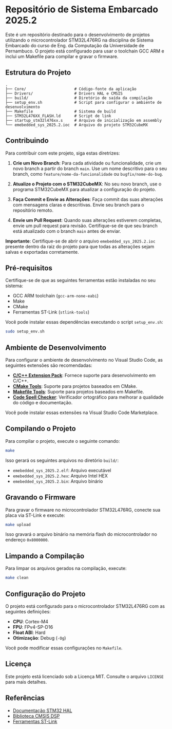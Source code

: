 # Repositório de Sistema Embarcado 2025.2

Este é um repositório destinado para o desenvolvimento de projetos utilizando o microcontrolador STM32L476RG na disciplina de Sistema Embarcado do curso de Eng. da Computação da Universidade de Pernambuco. O projeto está configurado para usar o toolchain GCC ARM e inclui um Makefile para compilar e gravar o firmware.

## Estrutura do Projeto

```
.
├── Core/                     # Código-fonte da aplicação
├── Drivers/                  # Drivers HAL e CMSIS
├── build/                    # Diretório de saída da compilação
├── setup_env.sh              # Script para configurar o ambiente de desenvolvimento
├── Makefile                  # Sistema de build
├── STM32L476XX_FLASH.ld      # Script de link
├── startup_stm32l476xx.s     # Arquivo de inicialização em assembly
└── emebedded_sys_2025.2.ioc  # Arquivo do projeto STM32CubeMX
```

## Contribuindo

Para contribuir com este projeto, siga estas diretrizes:

1. **Crie um Novo Branch**: Para cada atividade ou funcionalidade, crie um novo branch a partir do branch `main`. Use um nome descritivo para o seu branch, como `feature/nome-da-funcionalidade` ou `bugfix/nome-do-bug`.

2. **Atualize o Projeto com o STM32CubeMX**: No seu novo branch, use o programa STM32CubeMX para atualizar a configuração do projeto.

3. **Faça Commit e Envie as Alterações**: Faça commit das suas alterações com mensagens claras e descritivas. Envie seu branch para o repositório remoto.

4. **Envie um Pull Request**: Quando suas alterações estiverem completas, envie um pull request para revisão. Certifique-se de que seu branch está atualizado com o branch `main` antes de enviar.

**Importante**: Certifique-se de abrir o arquivo `emebedded_sys_2025.2.ioc` presente dentro da raiz do projeto para que todas as alterações sejam salvas e exportadas corretamente.

## Pré-requisitos

Certifique-se de que as seguintes ferramentas estão instaladas no seu sistema:

- GCC ARM toolchain (`gcc-arm-none-eabi`)
- Make
- CMake
- Ferramentas ST-Link (`stlink-tools`)

Você pode instalar essas dependências executando o script `setup_env.sh`:

```bash
sudo setup_env.sh
```

## Ambiente de Desenvolvimento

Para configurar o ambiente de desenvolvimento no Visual Studio Code, as seguintes extensões são recomendadas:

- [**C/C++ Extension Pack**](https://marketplace.visualstudio.com/items?itemName=ms-vscode.cpptools-extension-pack): Fornece suporte para desenvolvimento em C/C++.
- [**CMake Tools**](https://marketplace.visualstudio.com/items?itemName=ms-vscode.cmake-tools): Suporte para projetos baseados em CMake.
- [**Makefile Tools**](https://marketplace.visualstudio.com/items?itemName=ms-vscode.makefile-tools): Suporte para projetos baseados em Makefile.
- [**Code Spell Checker**](https://marketplace.visualstudio.com/items?itemName=streetsidesoftware.code-spell-checker): Verificador ortográfico para melhorar a qualidade do código e documentação.

Você pode instalar essas extensões na Visual Studio Code Marketplace.

## Compilando o Projeto

Para compilar o projeto, execute o seguinte comando:

```bash
make
```

Isso gerará os seguintes arquivos no diretório `build/`:

- `emebedded_sys_2025.2.elf`: Arquivo executável
- `emebedded_sys_2025.2.hex`: Arquivo Intel HEX
- `emebedded_sys_2025.2.bin`: Arquivo binário

## Gravando o Firmware

Para gravar o firmware no microcontrolador STM32L476RG, conecte sua placa via ST-Link e execute:

```bash
make upload
```

Isso gravará o arquivo binário na memória flash do microcontrolador no endereço `0x8000000`.

## Limpando a Compilação

Para limpar os arquivos gerados na compilação, execute:

```bash
make clean
```

## Configuração do Projeto

O projeto está configurado para o microcontrolador STM32L476RG com as seguintes definições:

- **CPU**: Cortex-M4
- **FPU**: FPv4-SP-D16
- **Float ABI**: Hard
- **Otimização**: Debug (`-Og`)

Você pode modificar essas configurações no `Makefile`.

## Licença

Este projeto está licenciado sob a Licença MIT. Consulte o arquivo `LICENSE` para mais detalhes.

## Referências

- [Documentação STM32 HAL](https://www.st.com/en/embedded-software/stm32cube.html)
- [Biblioteca CMSIS DSP](https://arm-software.github.io/CMSIS_5/DSP/html/index.html)
- [Ferramentas ST-Link](https://github.com/stlink-org/stlink)